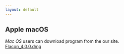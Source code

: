 ```yaml
---
layout: default
---
```


## Apple macOS
_Mac OS_ users can download program from the our site.<br>
[Flacon_4.0.0.dmg](https://github.com/flacon/flacon/releases/download/v4.0.0/Flacon_4.0.0.dmg)
<!--[Flacon_{{site.flacon.release.version}}.dmg](https://github.com/flacon/flacon/releases/download/v{{site.flacon.release.version}}/Flacon_{{site.flacon.release.version}}.dmg)-->
